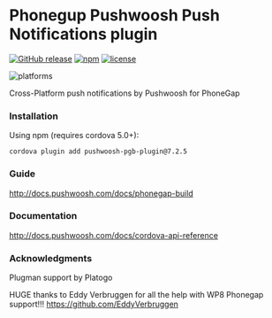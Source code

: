 Phonegup Pushwoosh Push Notifications plugin
===================================================

[![GitHub release](https://img.shields.io/github/release/Pushwoosh/pushwoosh-phonegap-plugin.svg?style=flat-square)](https://github.com/Pushwoosh/pushwoosh-phonegap-plugin/releases) 
[![npm](https://img.shields.io/npm/v/pushwoosh-pgb-plugin.svg)](https://www.npmjs.com/package/pushwoosh-pgb-plugin)
[![license](https://img.shields.io/npm/l/pushwoosh-pgb-plugin.svg)](https://www.npmjs.com/package/pushwoosh-pgb-plugin)

![platforms](https://img.shields.io/badge/platforms-android%20%7C%20ios%20%7C%20wp8%20%7C%20windows%20-yellowgreen.svg)

Cross-Platform push notifications by Pushwoosh for PhoneGap

### Installation

Using npm (requires cordova 5.0+):

```
cordova plugin add pushwoosh-pgb-plugin@7.2.5
```

### Guide

http://docs.pushwoosh.com/docs/phonegap-build

### Documentation

http://docs.pushwoosh.com/docs/cordova-api-reference

### Acknowledgments
Plugman support by Platogo

HUGE thanks to Eddy Verbruggen for all the help with WP8 Phonegap support!!!
https://github.com/EddyVerbruggen
